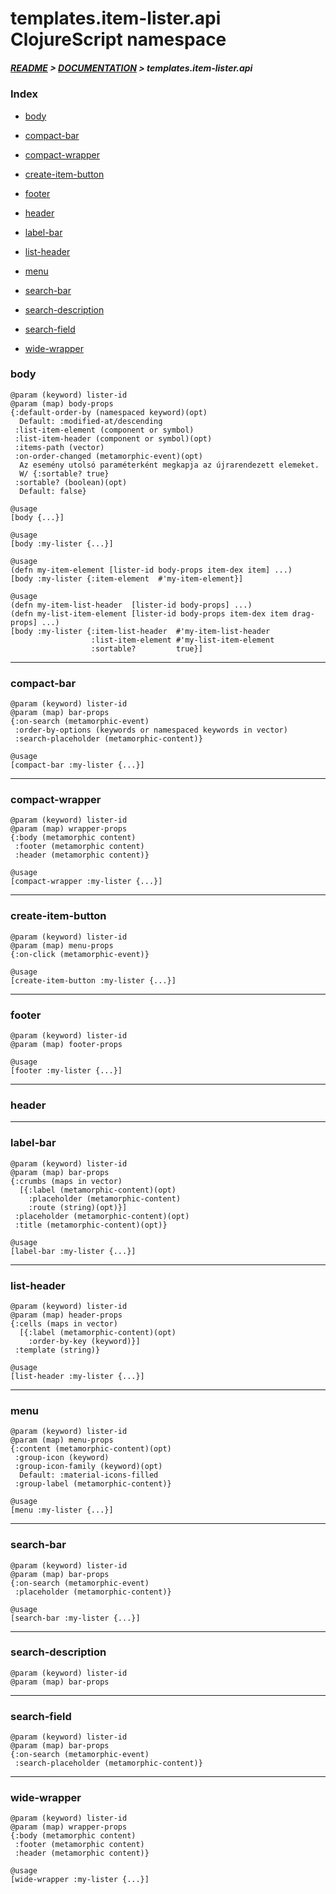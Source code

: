 
# templates.item-lister.api ClojureScript namespace

##### [README](../../../../README.md) > [DOCUMENTATION](../../../COVER.md) > templates.item-lister.api

### Index

- [body](#body)

- [compact-bar](#compact-bar)

- [compact-wrapper](#compact-wrapper)

- [create-item-button](#create-item-button)

- [footer](#footer)

- [header](#header)

- [label-bar](#label-bar)

- [list-header](#list-header)

- [menu](#menu)

- [search-bar](#search-bar)

- [search-description](#search-description)

- [search-field](#search-field)

- [wide-wrapper](#wide-wrapper)

### body

```
@param (keyword) lister-id
@param (map) body-props
{:default-order-by (namespaced keyword)(opt)
  Default: :modified-at/descending
 :list-item-element (component or symbol)
 :list-item-header (component or symbol)(opt)
 :items-path (vector)
 :on-order-changed (metamorphic-event)(opt)
  Az esemény utolsó paraméterként megkapja az újrarendezett elemeket.
  W/ {:sortable? true}
 :sortable? (boolean)(opt)
  Default: false}
```

```
@usage
[body {...}]
```

```
@usage
[body :my-lister {...}]
```

```
@usage
(defn my-item-element [lister-id body-props item-dex item] ...)
[body :my-lister {:item-element  #'my-item-element}]
```

```
@usage
(defn my-item-list-header  [lister-id body-props] ...)
(defn my-list-item-element [lister-id body-props item-dex item drag-props] ...)
[body :my-lister {:item-list-header  #'my-item-list-header
                  :list-item-element #'my-list-item-element
                  :sortable?         true}]
```

---

### compact-bar

```
@param (keyword) lister-id
@param (map) bar-props
{:on-search (metamorphic-event)
 :order-by-options (keywords or namespaced keywords in vector)
 :search-placeholder (metamorphic-content)}
```

```
@usage
[compact-bar :my-lister {...}]
```

---

### compact-wrapper

```
@param (keyword) lister-id
@param (map) wrapper-props
{:body (metamorphic content)
 :footer (metamorphic content)
 :header (metamorphic content)}
```

```
@usage
[compact-wrapper :my-lister {...}]
```

---

### create-item-button

```
@param (keyword) lister-id
@param (map) menu-props
{:on-click (metamorphic-event)}
```

```
@usage
[create-item-button :my-lister {...}]
```

---

### footer

```
@param (keyword) lister-id
@param (map) footer-props
```

```
@usage
[footer :my-lister {...}]
```

---

### header

---

### label-bar

```
@param (keyword) lister-id
@param (map) bar-props
{:crumbs (maps in vector)
  [{:label (metamorphic-content)(opt)
    :placeholder (metamorphic-content)
    :route (string)(opt)}]
 :placeholder (metamorphic-content)(opt)
 :title (metamorphic-content)(opt)}
```

```
@usage
[label-bar :my-lister {...}]
```

---

### list-header

```
@param (keyword) lister-id
@param (map) header-props
{:cells (maps in vector)
  [{:label (metamorphic-content)(opt)
    :order-by-key (keyword)}]
 :template (string)}
```

```
@usage
[list-header :my-lister {...}]
```

---

### menu

```
@param (keyword) lister-id
@param (map) menu-props
{:content (metamorphic-content)(opt)
 :group-icon (keyword)
 :group-icon-family (keyword)(opt)
  Default: :material-icons-filled
 :group-label (metamorphic-content)}
```

```
@usage
[menu :my-lister {...}]
```

---

### search-bar

```
@param (keyword) lister-id
@param (map) bar-props
{:on-search (metamorphic-event)
 :placeholder (metamorphic-content)}
```

```
@usage
[search-bar :my-lister {...}]
```

---

### search-description

```
@param (keyword) lister-id
@param (map) bar-props
```

---

### search-field

```
@param (keyword) lister-id
@param (map) bar-props
{:on-search (metamorphic-event)
 :search-placeholder (metamorphic-content)}
```

---

### wide-wrapper

```
@param (keyword) lister-id
@param (map) wrapper-props
{:body (metamorphic content)
 :footer (metamorphic content)
 :header (metamorphic content)}
```

```
@usage
[wide-wrapper :my-lister {...}]
```